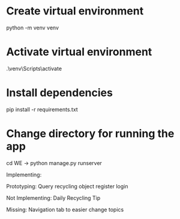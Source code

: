 # Create virtual environment
python -m venv venv

# Activate virtual environment
.\venv\Scripts\activate 

# Install dependencies 
pip install -r requirements.txt

# Change directory for running the app
cd WE -> python manage.py runserver



Implementing:

Prototyping:
Query recycling object
register
login

Not Implementing:
Daily Recycling Tip

Missing:
Navigation tab to easier change topics